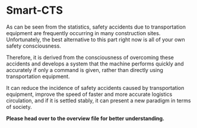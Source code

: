 # Smart-CTS

As can be seen from the statistics, safety accidents due to transportation equipment are frequently occurring in many construction sites. Unfortunately, the best alternative to this part right now is all of your own safety consciousness.

Therefore, it is derived from the consciousness of overcoming these accidents and develops a system that the machine performs quickly and accurately if only a command is given, rather than directly using transportation equipment.

It can reduce the incidence of safety accidents caused by transportation equipment, improve the speed of faster and more accurate logistics circulation, and if it is settled stably, it can present a new paradigm in terms of society.

**Please head over to the overview file for better understanding.**
